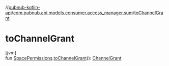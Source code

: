 //[pubnub-kotlin-api](../../index.md)/[com.pubnub.api.models.consumer.access_manager.sum](index.md)/[toChannelGrant](to-channel-grant.md)

# toChannelGrant

[jvm]\
fun [SpacePermissions](-space-permissions/index.md).[toChannelGrant](to-channel-grant.md)(): [ChannelGrant](../com.pubnub.api.models.consumer.access_manager.v3/-channel-grant/index.md)
